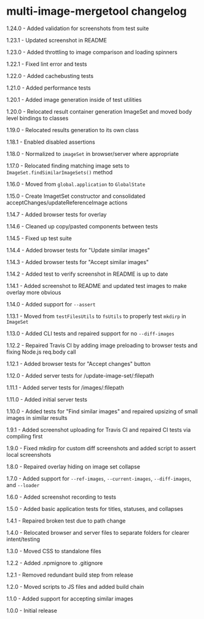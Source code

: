 # multi-image-mergetool changelog
1.24.0 - Added validation for screenshots from test suite

1.23.1 - Updated screenshot in README

1.23.0 - Added throttling to image comparison and loading spinners

1.22.1 - Fixed lint error and tests

1.22.0 - Added cachebusting tests

1.21.0 - Added performance tests

1.20.1 - Added image generation inside of test utilities

1.20.0 - Relocated result container generation ImageSet and moved body level bindings to classes

1.19.0 - Relocated results generation to its own class

1.18.1 - Enabled disabled assertions

1.18.0 - Normalized to `imageSet` in browser/server where appropriate

1.17.0 - Relocated finding matching image sets to `ImageSet.findSimilarImageSets()` method

1.16.0 - Moved from `global.application` to `GlobalState`

1.15.0 - Create ImagetSet constructor and consolidated acceptChanges/updateReferenceImage actions

1.14.7 - Added browser tests for overlay

1.14.6 - Cleaned up copy/pasted components between tests

1.14.5 - Fixed up test suite

1.14.4 - Added browser tests for "Update similar images"

1.14.3 - Added browser tests for "Accept similar images"

1.14.2 - Added test to verify screenshot in README is up to date

1.14.1 - Added screenshot to README and updated test images to make overlay more obvious

1.14.0 - Added support for `--assert`

1.13.1 - Moved from `testFilesUtils` to `fsUtils` to properly test `mkdirp` in `ImageSet`

1.13.0 - Added CLI tests and repaired support for no `--diff-images`

1.12.2 - Repaired Travis CI by adding image preloading to browser tests and fixing Node.js req.body call

1.12.1 - Added browser tests for "Accept changes" button

1.12.0 - Added server tests for /update-image-set/:filepath

1.11.1 - Added server tests for /images/:filepath

1.11.0 - Added initial server tests

1.10.0 - Added tests for "Find similar images" and repaired upsizing of small images in similar results

1.9.1 - Added screenshot uploading for Travis CI and repaired CI tests via compiling first

1.9.0 - Fixed mkdirp for custom diff screenshots and added script to assert local screenshots

1.8.0 - Repaired overlay hiding on image set collapse

1.7.0 - Added support for `--ref-images`, `--current-images`, `--diff-images`, and `--loader`

1.6.0 - Added screenshot recording to tests

1.5.0 - Added basic application tests for titles, statuses, and collapses

1.4.1 - Repaired broken test due to path change

1.4.0 - Relocated browser and server files to separate folders for clearer intent/testing

1.3.0 - Moved CSS to standalone files

1.2.2 - Added .npmignore to .gitignore

1.2.1 - Removed redundant build step from release

1.2.0 - Moved scripts to JS files and added build chain

1.1.0 - Added support for accepting similar images

1.0.0 - Initial release
